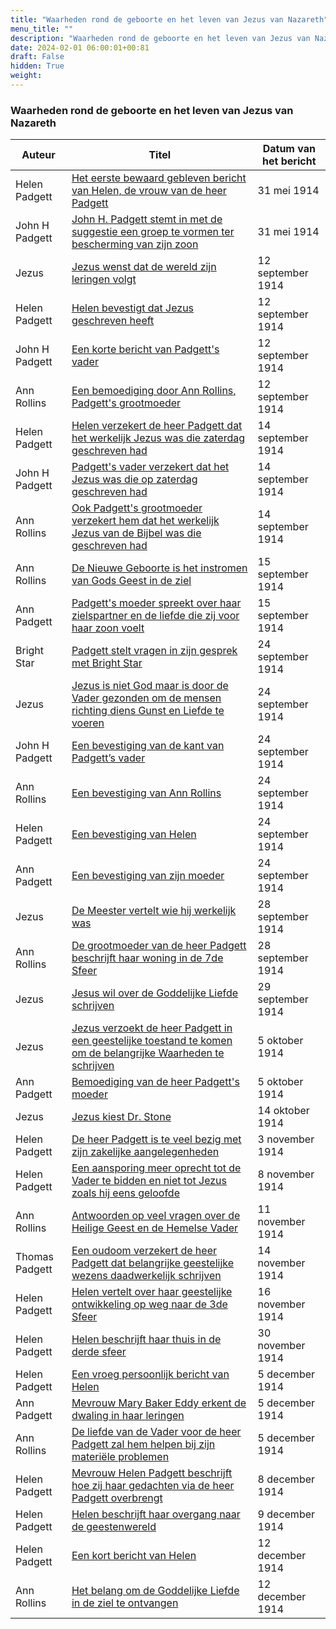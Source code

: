 ```yaml
---
title: "Waarheden rond de geboorte en het leven van Jezus van Nazareth"
menu_title: ""
description: "Waarheden rond de geboorte en het leven van Jezus van Nazareth"
date: 2024-02-01 06:00:01+00:81
draft: False
hidden: True
weight:
---
```

### Waarheden rond de geboorte en het leven van Jezus van Nazareth

**Auteur** | **Titel** | **Datum van het bericht**
---|---|---
Helen Padgett | [Het eerste bewaard gebleven bericht van Helen, de vrouw van de heer Padgett](/1-nl-padgett-messages/1-4-nl-padgett-messages-by-date/1-4-1-nl-padgett-messages-1914/nl-1914-5-31-1-jep-helen-padgett/) | 31 mei 1914
John H Padgett | [John H. Padgett stemt in met de suggestie een groep te vormen ter bescherming van zijn zoon](/1-nl-padgett-messages/1-4-nl-padgett-messages-by-date/1-4-1-nl-padgett-messages-1914/nl-1914-5-31-2-jep-john-h-padgett/) | 31 mei 1914
Jezus | [Jezus wenst dat de wereld zijn leringen volgt](/1-nl-padgett-messages/1-4-nl-padgett-messages-by-date/1-4-1-nl-padgett-messages-1914/nl-1914-9-12-1-jep-jesus/) | 12 september 1914
Helen Padgett | [Helen bevestigt dat Jezus geschreven heeft](/1-nl-padgett-messages/1-4-nl-padgett-messages-by-date/1-4-1-nl-padgett-messages-1914/nl-1914-9-12-2-jep-helen-padgett/) | 12 september 1914
John H Padgett | [Een korte bericht van Padgett's vader](/1-nl-padgett-messages/1-4-nl-padgett-messages-by-date/1-4-1-nl-padgett-messages-1914/nl-1914-9-12-3-jep-john-h-padgett/) | 12 september 1914
Ann Rollins | [Een bemoediging door Ann Rollins, Padgett's grootmoeder](/1-nl-padgett-messages/1-4-nl-padgett-messages-by-date/1-4-1-nl-padgett-messages-1914/nl-1914-9-12-4-jep-ann-rollins/) | 12 september 1914
Helen Padgett | [Helen verzekert de heer Padgett dat het werkelijk Jezus was die zaterdag geschreven had](/1-nl-padgett-messages/1-4-nl-padgett-messages-by-date/1-4-1-nl-padgett-messages-1914/nl-1914-9-14-1-jep-helen-padgett/) | 14 september 1914
John H Padgett | [Padgett's vader verzekert dat het Jezus was die op zaterdag geschreven had](/1-nl-padgett-messages/1-4-nl-padgett-messages-by-date/1-4-1-nl-padgett-messages-1914/nl-1914-9-14-2-jep-john-h-padgett/) | 14 september 1914
Ann Rollins | [Ook Padgett's grootmoeder verzekert hem dat het werkelijk Jezus van de Bijbel was die geschreven had](/1-nl-padgett-messages/1-4-nl-padgett-messages-by-date/1-4-1-nl-padgett-messages-1914/nl-1914-9-14-3-jep-ann-rollins/) | 14 september 1914
Ann Rollins | [De Nieuwe Geboorte is het instromen van Gods Geest in de ziel](/1-nl-padgett-messages/1-4-nl-padgett-messages-by-date/1-4-1-nl-padgett-messages-1914/nl-1914-9-15-1-jep-ann-rollins/) | 15 september 1914
Ann Padgett | [Padgett's moeder spreekt over haar zielspartner en de liefde die zij voor haar zoon voelt](/1-nl-padgett-messages/1-4-nl-padgett-messages-by-date/1-4-1-nl-padgett-messages-1914/nl-1914-9-15-2-jep-ann-padgett/) | 15 september 1914
Bright Star | [Padgett stelt vragen in zijn gesprek met Bright Star](/1-nl-padgett-messages/1-4-nl-padgett-messages-by-date/1-4-1-nl-padgett-messages-1914/nl-1914-9-24-1-jep-bright-star/) | 24 september 1914
Jezus | [Jezus is niet God maar is door de Vader gezonden om de mensen richting diens Gunst en Liefde te voeren](/1-nl-padgett-messages/1-4-nl-padgett-messages-by-date/1-4-1-nl-padgett-messages-1914/nl-1914-9-24-2-jep-jesus/) | 24 september 1914
John H Padgett | [Een bevestiging van de kant van Padgett’s vader](/1-nl-padgett-messages/1-4-nl-padgett-messages-by-date/1-4-1-nl-padgett-messages-1914/nl-1914-9-24-3-jep-john-h-padgett/) | 24 september 1914
Ann Rollins | [Een bevestiging van Ann Rollins](/1-nl-padgett-messages/1-4-nl-padgett-messages-by-date/1-4-1-nl-padgett-messages-1914/nl-1914-9-24-4-jep-ann-rollins/) | 24 september 1914
Helen Padgett | [Een bevestiging van Helen](/1-nl-padgett-messages/1-4-nl-padgett-messages-by-date/1-4-1-nl-padgett-messages-1914/nl-1914-9-24-5-jep-helen-padgett/) | 24 september 1914
Ann Padgett | [Een bevestiging van zijn moeder](/1-nl-padgett-messages/1-4-nl-padgett-messages-by-date/1-4-1-nl-padgett-messages-1914/nl-1914-9-24-6-jep-ann-padgett/) | 24 september 1914
Jezus | [De Meester vertelt wie hij werkelijk was](/1-nl-padgett-messages/1-4-nl-padgett-messages-by-date/1-4-1-nl-padgett-messages-1914/nl-1914-9-28-1-jep-jesus/) | 28 september 1914
Ann Rollins | [De grootmoeder van de heer Padgett beschrijft haar woning in de 7de Sfeer](/1-nl-padgett-messages/1-4-nl-padgett-messages-by-date/1-4-1-nl-padgett-messages-1914/nl-1914-9-28-2-jep-ann-rollins/) | 28 september 1914
Jezus | [Jesus wil over de Goddelijke Liefde schrijven](/1-nl-padgett-messages/1-4-nl-padgett-messages-by-date/1-4-1-nl-padgett-messages-1914/nl-1914-9-29-1-jep-jesus/) | 29 september 1914
Jezus | [Jezus verzoekt de heer Padgett in een geestelijke toestand te komen om de belangrijke Waarheden te schrijven](/1-nl-padgett-messages/1-4-nl-padgett-messages-by-date/1-4-1-nl-padgett-messages-1914/nl-1914-10-5-1-jep-jesus/) | 5 oktober 1914
Ann Padgett | [Bemoediging van de heer Padgett's moeder](/1-nl-padgett-messages/1-4-nl-padgett-messages-by-date/1-4-1-nl-padgett-messages-1914/nl-1914-10-5-2-jep-ann-padgett/) | 5 oktober 1914
Jezus | [Jezus kiest Dr. Stone](/1-nl-padgett-messages/1-4-nl-padgett-messages-by-date/1-4-1-nl-padgett-messages-1914/nl-1914-10-14-1-jep-jesus/) | 14 oktober 1914
Helen Padgett | [De heer Padgett is te veel bezig met zijn zakelijke aangelegenheden](/1-nl-padgett-messages/1-4-nl-padgett-messages-by-date/1-4-1-nl-padgett-messages-1914/nl-1914-11-3-1-jep-helen-padgett/) | 3 november 1914
Helen Padgett | [Een aansporing meer oprecht tot de Vader te bidden en niet tot Jezus zoals hij eens geloofde](/1-nl-padgett-messages/1-4-nl-padgett-messages-by-date/1-4-1-nl-padgett-messages-1914/nl-1914-11-8-1-jep-helen-padgett/) | 8 november 1914
Ann Rollins | [Antwoorden op veel vragen over de Heilige Geest en de Hemelse Vader](/1-nl-padgett-messages/1-4-nl-padgett-messages-by-date/1-4-1-nl-padgett-messages-1914/nl-1914-11-11-1-jep-ann-rollins/) | 11 november 1914
Thomas Padgett | [Een oudoom verzekert de heer Padgett dat belangrijke geestelijke wezens daadwerkelijk schrijven](/1-nl-padgett-messages/1-4-nl-padgett-messages-by-date/1-4-1-nl-padgett-messages-1914/nl-1914-11-14-1-jep-thomas-padgett/) | 14 november 1914
Helen Padgett | [Helen vertelt over haar geestelijke ontwikkeling op weg naar de 3de Sfeer](/1-nl-padgett-messages/1-4-nl-padgett-messages-by-date/1-4-1-nl-padgett-messages-1914/nl-1914-11-16-1-jep-helen-padgett/) | 16 november 1914
Helen Padgett | [Helen beschrijft haar thuis in de derde sfeer](/1-nl-padgett-messages/1-4-nl-padgett-messages-by-date/1-4-1-nl-padgett-messages-1914/nl-1914-11-30-1-jep-helen-padgett/) | 30 november 1914
Helen Padgett | [Een vroeg persoonlijk bericht van Helen](/1-nl-padgett-messages/1-4-nl-padgett-messages-by-date/1-4-1-nl-padgett-messages-1914/nl-1914-12-5-1-jep-helen-padgett/) | 5 december 1914
Ann Padgett | [Mevrouw Mary Baker Eddy erkent de dwaling in haar leringen](/1-nl-padgett-messages/1-4-nl-padgett-messages-by-date/1-4-1-nl-padgett-messages-1914/nl-1914-12-5-2-jep-ann-padgett/) | 5 december 1914
Ann Rollins | [De liefde van de Vader voor de heer Padgett zal hem helpen bij zijn materiële problemen](/1-nl-padgett-messages/1-4-nl-padgett-messages-by-date/1-4-1-nl-padgett-messages-1914/nl-1914-12-5-3-jep-ann-rollins/) | 5 december 1914
Helen Padgett | [Mevrouw Helen Padgett beschrijft hoe zij haar gedachten via de heer Padgett overbrengt](/1-nl-padgett-messages/1-4-nl-padgett-messages-by-date/1-4-1-nl-padgett-messages-1914/nl-1914-12-8-1-jep-helen-padgett/) | 8 december 1914
Helen Padgett | [Helen beschrijft haar overgang naar de geestenwereld](/1-nl-padgett-messages/1-4-nl-padgett-messages-by-date/1-4-1-nl-padgett-messages-1914/nl-1914-12-9-1-jep-helen-padgett/) | 9 december 1914
Helen Padgett | [Een kort bericht van Helen](/1-nl-padgett-messages/1-4-nl-padgett-messages-by-date/1-4-1-nl-padgett-messages-1914/nl-1914-12-12-1-jep-helen-padgett/) | 12 december 1914
Ann Rollins | [Het belang om de Goddelijke Liefde in de ziel te ontvangen](/1-nl-padgett-messages/1-4-nl-padgett-messages-by-date/1-4-1-nl-padgett-messages-1914/nl-1914-12-12-2-jep-ann-rollins/) | 12 december 1914